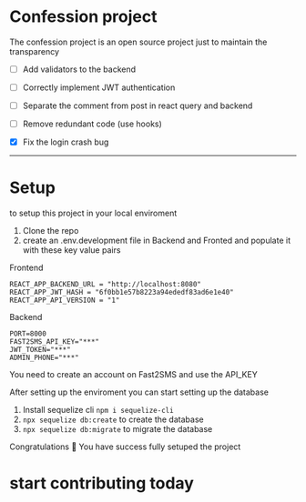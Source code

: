# Confession project
The confession project is an open source project just to maintain the transparency 


- [ ] Add validators to the backend
- [ ] Correctly implement JWT authentication
- [ ] Separate the comment from post in react query and backend
- [ ] Remove redundant code (use hooks)
- [x] Fix the login crash bug


---

# Setup
to setup this project in your local enviroment
1. Clone the repo
2. create an .env.development file in Backend and Fronted and populate it with these key value pairs 

Frontend
```
REACT_APP_BACKEND_URL = "http://localhost:8080"
REACT_APP_JWT_HASH = "6f0bb1e57b8223a94ededf83ad6e1e40"
REACT_APP_API_VERSION = "1"
```
Backend

``` 
PORT=8000
FAST2SMS_API_KEY="***"
JWT_TOKEN="***"
ADMIN_PHONE="***"
```
You need to create an account on Fast2SMS and use the API_KEY

After setting up the enviroment you can start setting up the database
1. Install sequelize cli ```npm i sequelize-cli```
2. ```npx sequelize db:create``` to create the database
3. ```npx sequelize db:migrate``` to migrate the database

Congratulations 🎊 
You have success fully setuped the project 

# start contributing today
